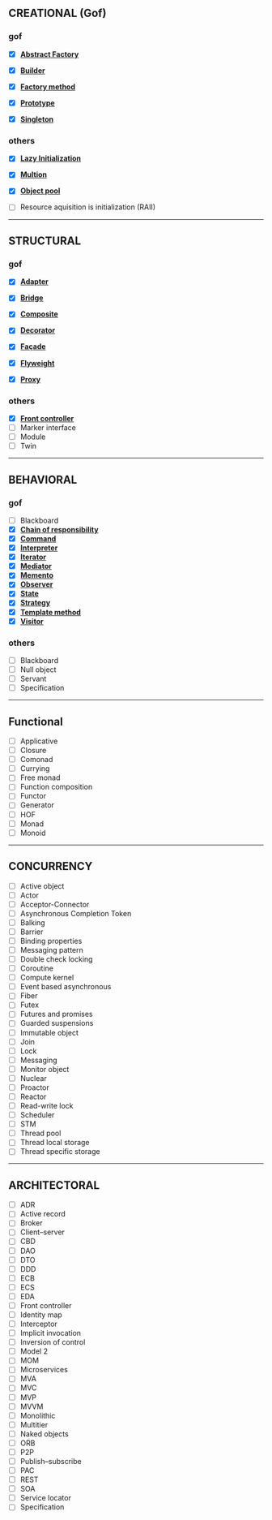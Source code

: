 ## CREATIONAL  (Gof)


### gof  
- [x] [**Abstract Factory**](https://github.com/fedeghe/javascript-patterns/blob/master/gof/creational/abstract_factory.js)  
- [x] [**Builder**](https://github.com/fedeghe/javascript-patterns/blob/master/gof/creational/builder.js)  
- [x] [**Factory method**](https://github.com/fedeghe/javascript-patterns/blob/master/gof/creational/factory_method.js)  
- [x] [**Prototype**](https://github.com/fedeghe/javascript-patterns/blob/master/gof/creational/prototype.js)  
- [x] [**Singleton**](https://github.com/fedeghe/javascript-patterns/blob/master/gof/creational/singleton.js)


### others  
- [x] [**Lazy Initialization**](https://github.com/fedeghe/javascript-patterns/blob/master/creational/lazy-initialization.js)  
- [x] [**Multion**](https://github.com/fedeghe/javascript-patterns/blob/master/creational/multiton.js)  
- [x] [**Object pool**](https://github.com/fedeghe/javascript-patterns/blob/master/creational/object-pool.js)  
- [ ] Resource aquisition is initialization (RAII)  


---

## STRUCTURAL

### gof  
- [x] [**Adapter**](https://github.com/fedeghe/javascript-patterns/blob/master/gof/structural/adapter.js)  
- [x] [**Bridge**](https://github.com/fedeghe/javascript-patterns/blob/master/gof/structural/bridge.js)  
- [x] [**Composite**](https://github.com/fedeghe/javascript-patterns/blob/master/gof/structural/composite.js)  
- [x] [**Decorator**](https://github.com/fedeghe/javascript-patterns/blob/master/gof/structural/decorator.js)  
- [x] [**Façade**](https://github.com/fedeghe/javascript-patterns/blob/master/gof/structural/façade.js)  
- [x] [**Flyweight**](https://github.com/fedeghe/javascript-patterns/blob/master/gof/structural/flyweight.js)  
- [x] [**Proxy**](https://github.com/fedeghe/javascript-patterns/blob/master/gof/structural/proxy.js)  


### others  

- [x] [**Front controller**](https://github.com/fedeghe/javascript-patterns/blob/master/structural/front-controller.js)  
- [ ] Marker interface  
- [ ] Module  
- [ ] Twin

---

## BEHAVIORAL 

### gof  

- [ ] Blackboard  
- [x] [**Chain of responsibility**](https://github.com/fedeghe/javascript-patterns/blob/master/gof/behavioral/chain-of-responsibility.js)  
- [x] [**Command**](https://github.com/fedeghe/javascript-patterns/blob/master/gof/behavioral/command.js)  
- [x] [**Interpreter**](https://github.com/fedeghe/javascript-patterns/blob/master/gof/behavioral/interpreter.js)  
- [x] [**Iterator**](https://github.com/fedeghe/javascript-patterns/blob/master/gof/behavioral/iterator.js)  
- [x] [**Mediator**](https://github.com/fedeghe/javascript-patterns/blob/master/gof/behavioral/mediator.js)  
- [x] [**Memento**](https://github.com/fedeghe/javascript-patterns/blob/master/gof/behavioral/memento.js)  
- [x] [**Observer**](https://github.com/fedeghe/javascript-patterns/blob/master/gof/behavioral/observer.js)  
- [x] [**State**](https://github.com/fedeghe/javascript-patterns/blob/master/gof/behavioral/state.js)  
- [x] [**Strategy**](https://github.com/fedeghe/javascript-patterns/blob/master/gof/behavioral/strategy.js)  
- [x] [**Template method**](https://github.com/fedeghe/javascript-patterns/blob/master/gof/behavioral/template-method.js)  
- [x] [**Visitor**](https://github.com/fedeghe/javascript-patterns/blob/master/gof/behavioral/visitor.js)  

### others  

- [ ] Blackboard  
- [ ] Null object
- [ ] Servant  
- [ ] Specification  

---

## Functional
- [ ] Applicative
- [ ] Closure
- [ ] Comonad
- [ ] Currying
- [ ] Free monad
- [ ] Function composition
- [ ] Functor
- [ ] Generator
- [ ] HOF
- [ ] Monad
- [ ] Monoid

---

## CONCURRENCY

- [ ] Active object 
- [ ] Actor 
- [ ] Acceptor-Connector 
- [ ] Asynchronous Completion Token  
- [ ] Balking  
- [ ] Barrier  
- [ ] Binding properties  
- [ ] Messaging pattern  
- [ ] Double check locking  
- [ ] Coroutine  
- [ ] Compute kernel  
- [ ] Event based asynchronous  
- [ ] Fiber
- [ ] Futex
- [ ] Futures and promises
- [ ] Guarded suspensions  
- [ ] Immutable object  
- [ ] Join  
- [ ] Lock  
- [ ] Messaging  
- [ ] Monitor object  
- [ ] Nuclear  
- [ ] Proactor  
- [ ] Reactor  
- [ ] Read-write lock  
- [ ] Scheduler  
- [ ] STM  
- [ ] Thread pool  
- [ ] Thread local storage  
- [ ] Thread specific storage  

---

## ARCHITECTORAL

- [ ] ADR
- [ ] Active record
- [ ] Broker
- [ ] Client–server
- [ ] CBD
- [ ] DAO
- [ ] DTO
- [ ] DDD
- [ ] ECB
- [ ] ECS
- [ ] EDA
- [ ] Front controller
- [ ] Identity map
- [ ] Interceptor
- [ ] Implicit invocation
- [ ] Inversion of control
- [ ] Model 2
- [ ] MOM
- [ ] Microservices
- [ ] MVA
- [ ] MVC
- [ ] MVP
- [ ] MVVM
- [ ] Monolithic
- [ ] Multitier
- [ ] Naked objects
- [ ] ORB
- [ ] P2P
- [ ] Publish–subscribe
- [ ] PAC
- [ ] REST
- [ ] SOA
- [ ] Service locator
- [ ] Specification